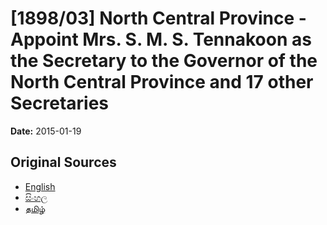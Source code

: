 # [1898/03] North Central Province - Appoint Mrs. S. M. S. Tennakoon as the Secretary to the Governor of the North Central Province and 17 other Secretaries

**Date:** 2015-01-19

## Original Sources

- [English](https://documents.gov.lk/view/extra-gazettes/2015/1/1898-03_E.pdf)
- [සිංහල](https://documents.gov.lk/view/extra-gazettes/2015/1/1898-03_S.pdf)
- [தமிழ்](https://documents.gov.lk/view/extra-gazettes/2015/1/1898-03_T.pdf)

